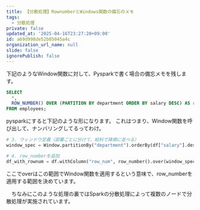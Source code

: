 ```yaml
---
title: 【分散処理】RownumberとWindows関数の備忘のメモ
tags:
  - 分散処理
private: false
updated_at: '2025-04-16T23:27:20+09:00'
id: a69d998de52b05045a4c
organization_url_name: null
slide: false
ignorePublish: false
---
```

下記のようなWindow関数に対して、Pysparkで書く場合の備忘メモを残します。

```SQL.sql
SELECT
  *,
  ROW_NUMBER() OVER (PARTITION BY department ORDER BY salary DESC) AS row_num
FROM employees;
```

pysparkにすると下記のような形になります。
これはつまり、Window関数を呼び出して、ナンバリングしてるってわけ。

```python.py
# 3. ウィンドウ定義（部署ごとに分けて、給料で降順に並べる）
window_spec = Window.partitionBy("department").orderBy(df["salary"].desc())

# 4. row_numberを追加
df_with_rownum = df.withColumn("row_num", row_number().over(window_spec))
```
ここでoverはこの範囲でWindow関数を適用するという意味で、row_numberを適用する範囲を決めています。

　ちなみにこのような処理の裏ではSparkの分散処理によって複数のノードで分散処理が実施されています。
